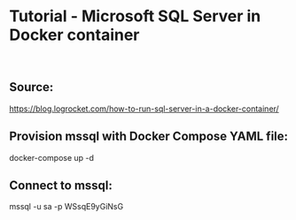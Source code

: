 # Tutorial - Microsoft SQL Server in Docker container

<br>

## Source:
https://blog.logrocket.com/how-to-run-sql-server-in-a-docker-container/

## Provision mssql with Docker Compose YAML file:
docker-compose up -d

## Connect to mssql:
mssql -u sa -p WSsqE9yGiNsG